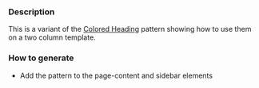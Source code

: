 ### Description
This is a variant of the [Colored Heading](./?p=atoms-colored-heading) pattern showing how to use them on a two column template.

### How to generate
* Add the pattern to the page-content and sidebar elements
